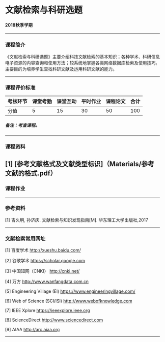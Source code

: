 # 文献检索与科研选题

#### 2018秋季学期

---

### 课程简介
《文献检索与科研选题》主要介绍科技文献检索的基本知识；各种学术、科研信息电子资源的内容查询和使用方法；较系统地掌握各类网络数据库检索及使用技巧。主要目的为培养学生查找科研文献及运用科研文献的能力。


---

### 课程评价标准

|考核环节 | 课堂考勤 | 课堂互动 | 平时作业 | 课程论文 |合计|
|---|---|---|---|---|---|
|分值| 5| 15|30|50|100|



##### 备注：考查课程。 

---

### 课程资料

[1] [参考文献格式及文献类型标识]（Materials/参考文献的格式.pdf）
---

### 课程作业

---

### 参考资料

[1] 吉久明, 孙济庆. 文献检索与知识发现指南[M]. 华东理工大学出版社,2017

---

### 文献检索常用网址

[1] 百度学术   http://xueshu.baidu.com/

[2] 谷歌学术 https://scholar.google.com

[3] 中国知网（CNKI） http://cnki.net/

[4] 万方 http://www.wanfangdata.com.cn

[5] Engineering Village (EI) https://www.engineeringvillage.com/

[6] Web of Science (SCI/ISI) http://www.webofknowledge.com 

[7] IEEE Xplore https://ieeexplore.ieee.org 

[8] ScienceDirect http://www.sciencedirect.com 

[9] AIAA http://arc.aiaa.org 


---

